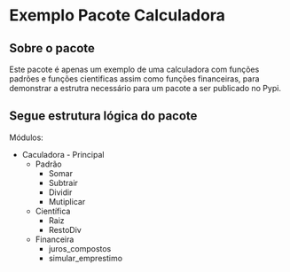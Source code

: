 # Exemplo Pacote Calculadora 

## Sobre o pacote

Este pacote é apenas um exemplo de uma calculadora com funções padrões e 
funções cientificas assim como funções financeiras, para demonstrar a estrutra necessário 
para um pacote a ser publicado no Pypi.
## Segue estrutura lógica do pacote
Módulos:
 - Caculadora  -  Principal
    - Padrão
        - Somar
        - Subtrair
        - Dividir
        - Mutiplicar
    - Científica
        - Raiz
        - RestoDiv 
    - Financeira
        - juros_compostos
        - simular_emprestimo 
